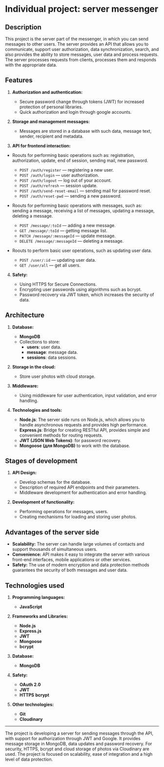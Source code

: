 # Individual project: server messenger

## Description

This project is the server part of the messenger, in which you can send messages to other users. The server provides an API that allows you to communicate, support user authorization, data synchronization, search, and also provides the ability to store messages, user data and process requests. The server processes requests from clients, processes them and responds with the appropriate data.

## Features

1. **Authorization and authentication:**

   - Secure password change through tokens (JWT) for increased protection of personal libraries.
   - Quick authorization and login through google accounts.

2. **Storage and management messages:**

   - Messages are stored in a database with such data, message text, sender, recipient and metadata.

3. **API for frontend interaction:**

  - Roouts for performing basic operations such as: registration, authorization, update, end of session, sending mail, new password.

    - `POST /auth/register` — registering a new user.
    - `POST /auth/login` — user authorization.
    - `POST /auth/logout` — log out of your account.
    - `POST /auth/refresh` — session update.
    - `POST /auth/send-reset-email` — sending mail for password reset.
    - `POST /auth/reset-pwd` — sending a new password.

  - Roouts for performing basic operations with messages, such as: sending a message, receiving a list of messages, updating a message, deleting a message.

    - `POST /message/:toId` — adding a new message.
    - `GET /message/:toId` — getting message list.
    - `PATСH /message/:messageId` — update  message.
    - `DELETE /message/:messageId` — deleting a message.

  - Roouts to perform basic user operations, such as updating user data.

    - `POST /user/:id` — updating user data.
    - `GET /user/all` — get all users.  

4. **Safety:**

   - Using HTTPS for Secure Connections.
   - Encrypting user passwords using algorithms such as bcrypt.
   - Password recovery via JWT token, which increases the security of data.

## Architecture

1. **Database:**

   - **MongoDB**
   - Collections to store:
     - **users**: user data.
     - **message**: message data.
     - **sessions**: data sessions.

2. **Storage in the cloud:**

   - Store user photos with cloud storage.

3. **Middleware:**

   - Using middleware for user authentication, input validation, and error handling.

4. **Technologies and tools:**
   - **Node.js**: The server side runs on Node.js, which allows you to handle asynchronous requests and provides high performance.
   - **Express.js**: Bridge for creating RESTful API, provides simple and convenient methods for routing requests.
   - **JWT (JSON Web Tokens)**: for password recovery.
   - **Mongoose (для MongoDB)** to work with the database.

## Stages of development

1. **API Design:**

   - Develop schemas for the database.
   - Description of required API endpoints and their parameters.
   - Middleware development for authentication and error handling.

2. **Development of functionality:**
   - Performing operations for messages, users.
   - Creating mechanisms for loading and storing user photos.

## Advantages of the server side

- **Scalability:** The server can handle large volumes of contacts and support thousands of simultaneous users.
- **Convenience:** API makes it easy to integrate the server with various front-end interfaces, mobile applications or other services.
- **Safety:** The use of modern encryption and data protection methods guarantees the security of both messages and user data.

## Technologies used

1. **Programming languages:**

   - **JavaScript**

2. **Frameworks and Libraries:**

   - **Node.js**
   - **Express.js**
   - **JWT**
   - **Mongoose**
   - **bcrypt**

3. **Database:**

   - **MongoDB**

4. **Safety:**

   - **OAuth 2.0**
   - **JWT**
   - **HTTPS**
     **bcrypt**

5. **Other technologies:**
   - **Git**
   - **Cloudinary**

---

The project is developing a server for sending messages through the API, with support for authorization through JWT and Google. It provides message storage in MongoDB, data updates and password recovery. For security, HTTPS, bcrypt and cloud storage of photos via Cloudinary are used. The project is focused on scalability, ease of integration and a high level of data protection.
